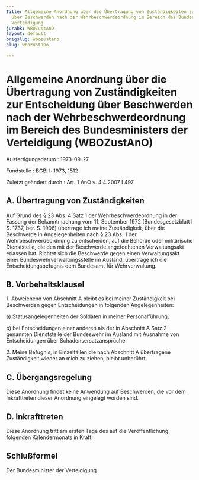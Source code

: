 ```yaml
---
Title: Allgemeine Anordnung über die Übertragung von Zuständigkeiten zur Entscheidung
  über Beschwerden nach der Wehrbeschwerdeordnung im Bereich des Bundesministers der
  Verteidigung
jurabk: WBOZustAnO
layout: default
origslug: wbozustano
slug: wbozustano

---
```


# Allgemeine Anordnung über die Übertragung von Zuständigkeiten zur Entscheidung über Beschwerden nach der Wehrbeschwerdeordnung im Bereich des Bundesministers der Verteidigung (WBOZustAnO)

Ausfertigungsdatum
:   1973-09-27

Fundstelle
:   BGBl I: 1973, 1512

Zuletzt geändert durch
:   Art. 1 AnO v. 4.4.2007 I 497


## A. Übertragung von Zuständigkeiten

Auf Grund des § 23 Abs. 4 Satz 1 der Wehrbeschwerdeordnung in der
Fassung der Bekanntmachung vom 11. September 1972 (Bundesgesetzblatt I
S. 1737, ber. S. 1906) übertrage ich meine Zuständigkeit, über die
Beschwerde in Angelegenheiten nach § 23 Abs. 1 der
Wehrbeschwerdeordnung zu entscheiden, auf die Behörde oder
militärische Dienststelle, die den mit der Beschwerde angefochtenen
Verwaltungsakt erlassen hat. Richtet sich die Beschwerde gegen einen
Verwaltungsakt einer Bundeswehrverwaltungsstelle im Ausland, übertrage
ich die Entscheidungsbefugnis dem Bundesamt für Wehrverwaltung.


## B. Vorbehaltsklausel

1\. Abweichend von Abschnitt A bleibt es bei meiner Zuständigkeit bei
Beschwerden gegen Entscheidungen in folgenden Angelegenheiten:

a)  Statusangelegenheiten der Soldaten in meiner Personalführung;


b)  bei Entscheidungen einer anderen als der in Abschnitt A Satz 2
    genannten Dienststelle der Bundeswehr im Ausland mit Ausnahme von
    Entscheidungen über Schadensersatzansprüche.



2\. Meine Befugnis, in Einzelfällen die nach Abschnitt A übertragene
Zuständigkeit wieder an mich zu ziehen, bleibt unberührt.


## C. Übergangsregelung

Diese Anordnung findet keine Anwendung auf Beschwerden, die vor dem
Inkrafttreten dieser Anordnung eingelegt worden sind.


## D. Inkrafttreten

Diese Anordnung tritt am ersten Tage des auf die Veröffentlichung
folgenden Kalendermonats in Kraft.


## Schlußformel

Der Bundesminister der Verteidigung

